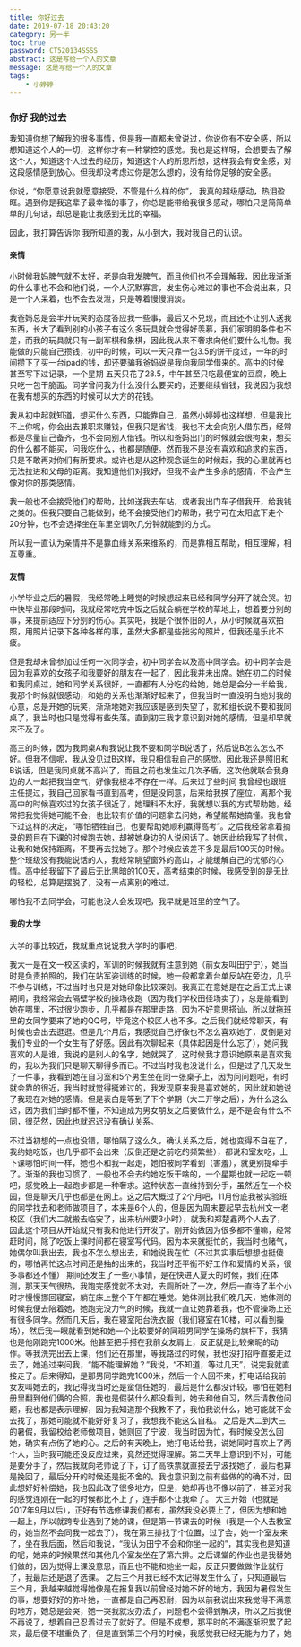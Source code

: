 ```yaml
---
title: 你好过去
date: 2019-07-18 20:43:20
category: 另一半
toc: true
password: CT520134SSSS
abstract: 这是写给一个人的文章
message: 这是写给一个人的文章
tags:
    - 小婷婷
---
```


### 你好 我的过去

我知道你想了解我的很多事情，但是我一直都未曾说过，你说你有不安全感，所以想知道这个人的一切，这样你才有一种掌控的感觉。我也是这样呀，会想要去了解这个人，知道这个人过去的经历，知道这个人的所思所想，这样我会有安全感，对这段感情感到放心。但我却没考虑过你是怎么想的，没有给你足够的安全感。

你说，“你愿意说我就愿意接受，不管是什么样的你”，
我真的超级感动，热泪盈眶。遇到你是我这辈子最幸福的事了，你总是能带给我很多感动，哪怕只是简简单单的几句话，却总是能让我感到无比的幸福。

因此，我打算告诉你 我所知道的我，从小到大，我对我自己的认识。

#### 亲情

小时候我妈脾气就不太好，老是向我发脾气，而且他们也不会理解我，因此我渐渐的什么事也不会和他们说，一个人沉默寡言，发生伤心难过的事也不会说出来，只是一个人呆着，也不会去发泄，只是等着慢慢消淡。

我爸妈总是会半开玩笑的态度答应我一些事，最后又不兑现，而且还不让别人送我东西，长大了看到别的小孩子有这么多玩具就会觉得好羡慕，我们家明明条件也不差，而我的玩具就只有一副军棋和象棋，因此我从来不奢求向他们要什么礼物。我能做的只能自己攒钱，初中的时候，可以一天只靠一包3.5的饼干度过，一年的时间攒下了买一台ipad的钱，却还要骗我爸妈说是我向我同学借来的。高中的时候甚至写下过记录，一个星期 五天只花了28.5，中午甚至只吃最便宜的豆腐，晚上只吃一包干脆面。同学曾问我为什么没什么要买的，还要继续省钱，我说因为我想在我有想买的东西的时候可以大方的花钱。

我从初中起就知道，想买什么东西，只能靠自己，虽然小婷婷也这样想，但是我比不上你呢，你会出去兼职来赚钱，但我只是省钱，我也不太会向别人借东西，经常都是尽量自己备齐，也不会向别人借钱。所以和爸妈出门的时候就会很拘束，想买的什么都不能买，问我吃什么，也都是随便。然而我不是没有喜欢和追求的东西，只是不敢再对你们有所要求。或许也是从这种观念诞生的时候起，我的心里就再也无法拉进和父母的距离。我知道他们对我好，但我不会产生多余的感情，不会产生像对你的那类感情。

我一般也不会接受他们的帮助，比如送我去车站，或者我出门车子借我开，给我钱之类的。但我只要自己能做到，绝不会接受他们的帮助，我宁可在太阳底下走个20分钟，也不会选择坐在车里空调吹几分钟就能到的方式。

所以我一直认为亲情并不是靠血缘关系来维系的，而是靠相互帮助，相互理解，相互尊重。

#### 友情

小学毕业之后的暑假，我经常晚上睡觉的时候想起来已经和同学分开了就会哭。初中快毕业那段时间，我就经常吃完中饭之后就会躺在学校的草地上，想着要分别的事，来提前适应下分别的伤心。其实吧，我是个很怀旧的人，从小时候就喜欢拍照，用照片记录下各种各样的事，虽然大多都是些拙劣的照片，但我还是乐此不疲。

但是我却未曾参加过任何一次同学会，初中同学会以及高中同学会。初中同学会是因为我喜欢的女孩子和我要好的朋友在一起了，因此我并未出席。她在初二的时候和我同桌过，她和同学关系很好，一直都有人分吃的给她，她总是会分一半给我，我那个时候就很感动，和她的关系也渐渐好起来了，但我当时一直没明白她对我的心意，总是开她的玩笑，渐渐地她对我应该是感到失望了，就和组长说不要和我同桌了，我当时也只是觉得有些失落。直到初三我才意识到对她的感情，但是却早就来不及了。

高三的时候，因为我同桌A和我说让我不要和同学B说话了，然后说B怎么怎么不好。但我不信呢，我从没见过B这样，我只相信我自己的感觉。因此我还是照旧和B说话，但是我同桌就不高兴了，而且之前也发生过几次矛盾，这次他就联合我身边的人一起把我当空气，好像我根本不存在一样。后来过了些时间 我曾经也跟班主任提过，我自己回家看书直到高考，但是没同意，后来给我换了座位，离那个我高中的时候喜欢过的女孩子很近了，她理科不太好，我就想以我的方式帮助她，经常把我觉得她可能不会，也比较有价值的问题拿去问她，希望能帮她搞懂。我也曾下过这样的决定，“哪怕牺牲自己，也要帮助她顺利赢得高考”。之后我经常拿着摘录的题目在下课的时候跑去她，却被她身边的人说闲话了。她因此给我写了封信，让我和她保持距离，不要再去找她了。那个时候应该差不多是最后100天的时候。整个班级没有我能说话的人，我经常眺望窗外的高山，才能缓解自己的忧郁的心情。高中给我留下了最后无比黑暗的100天，高考结束的时候，我感受到的是无比的轻松，总算是摆脱了，没有一点离别的难过。


哪怕我不去同学会，可能也没人会发现吧，我早就是班里的空气了。

#### 我的大学

大学的事比较近，我就重点说说我大学时的事吧，

我大一是在文一校区读的，军训的时候我就有注意到她（前女友叫田宁宁），她当时是负责拍照的，我们在站军姿训练的时候，她一般都拿着台单反站在旁边，几乎不参与训练，不过当时也只是对她印象比较深刻。我真正在意她是在之后正式上课期间，我经常会去隔壁学校的操场夜跑（因为我们学校田径场卖了），总是能看到她在哪里，不过很少跑步，几乎都是在那里走路，因为不好意思搭讪，所以就拖班里的女同学要来了她的QQ号，毕竟这个校区人也不多。之后我们就经常聊天，有时候也会出去逛逛。但是几个月后，我感觉自己好像也不怎么喜欢她了，反倒是对我们专业的一个女生有了好感。因此有次聊起来（具体起因是什么忘了），她问我喜欢的人是谁，我说的是别人的名字，她就哭了，这时候我才意识她原来是喜欢我的，我以为我们只是聊天聊得多而已。不过当时我也没说什么，但是过了几天发生了一件事，我看到她在自习室和5个男生坐在同一张桌子上，因为问问题吧，有时就会靠的很近，我当时就觉得挺难过的，我发现原来我是喜欢她的，因此就和她说了我现在对她的感情。但是表白是等到了下个学期（大二开学之后），为什么这么迟，因为我们当时都不懂，不知道成为男女朋友之后要做什么，是不是会有什么不同，很茫然，因此也就迟迟没有确认关系。

不过当初想的一点也没错，哪怕隔了这么久，确认关系之后，她也变得不自在了，我约她吃饭，也几乎都不会出来（反倒还是之前吃的频繁些），都说和室友吃，上下课哪怕时间一样，她也不和我一起走，她怕被同学看到（害羞），就更别提牵手了。渐渐的我也习惯了，一般也不会去约她吃饭干啥的，一个星期也就一起吃一顿吧，感觉晚上一起跑步都是一种奢求。这种状态一直维持到分手，虽然近在一个校园，但是聊天几乎也都是在网上。这之后大概过了2个月吧，11月份底我被实验班的同学找去和老师做项目了，本来是6个人的，但是因为周末要起早去杭州文一老校区（我们大二就搬去临安了，出来杭州要3小时），就我和郑楚鑫两个人去了，因此这个项目从开始就只有我和他进行开发了。刚开始做因为很多都不懂嘛，经常赶时间，除了吃饭上课时间都在寝室写代码。因为本来就挺忙的，我当时也赌气，她偶尔叫我出去，我也不怎么想出去，和她说我在忙（不过其实事后想想也挺傻的，哪怕再忙这点时间还是抽的出来的，我当时还平衡不好工作和爱情的关系，很多事都还不懂）
期间还发生了一些小事情，是在快进入夏天的时候，我们在体测，那天天气很热，我跑完感觉就不太对，去厕所吐了一次，然后一直待了半个小时才慢慢挪回寝室，躺在床上整个下午都在睡觉。她体测比我们晚几天，她体测的时候我便去陪着她，她跑完没力气的时候，我就一直让她靠着我，也不管操场上还有很多同学。然而几天后，我在寝室阳台洗衣服（我们寝室在10楼，可以看到操场），然后我一眼就看到她和她一个比较要好的同班男同学在操场的旗杆下，我猜也是他刚跑完1000米。他甚至把手搭在我前女友肩上，反正就是比较亲昵的动作。等我洗完出去上课，他们还在那里，等我路过的时候，我也没打招呼直接走过去了，她追过来问我，“能不能理解她？”我说，“不知道，等过几天”，说完我就直接走了。后来得知，是那男同学跑完1000米，然后一个人回不来，打电话给我前女友叫她去的，我记得我当时还是蛮信任她的，最后是什么都没计较，哪怕在她相册里翻到他们俩的合照，我也是假装什么都没看到，她去和他自习，然后请教他问题，我也都是表示理解，因为我知道那个我教不了，我怕我说什么，她可能就不会去找了，那她可能就不能好好复习了，我想我不能这么自私。
	之后是大二到大三的暑假，我留校给老师做项目，她则回了宁波，我当时因为忙，有时候没怎么回她，确实有点伤了她的心。之后的有天晚上，她打电话给我，说她同时喜欢上了两个人，当时我可能还没反应过来，竟然还觉得理解。第二天早上意识到不对，可能是要分手了，然后我就向老师说了下，订了高铁票就直接去宁波找她了，最后也算是挽回了，最后分开的时候还是挺不舍的。我也意识到之前有些做的的确不对，因此想好好补偿她，我也因此改了很多地方，但是，她却再也不像以前了，甚至对我的感觉连刚在一起的时候都比不上了，连手都不让我牵了。
    大三开始（也就是2017年9月以后），正好有节选修课我们都有，虽然我没必要上了，但因为想和她一起上，所以就跨专业选到了她的课，但是第一节课去的时候（我是一个人去教室的，她当然不会同我一起去了），我在第三排找了个位置，过了会，她一个室友来了，坐在我后面，然后和我说，“我认为田宁不会和你坐一起的”，其实我也是知道的呢，她来的时候果然和其他几个室友坐在了第六排。之后课堂的作业也是我替她们做的，因为觉得上课没意思，而且也不能和她坐一起，反正只要做做作业就行了，我最后还是退了选课。
    之后三个月我已经不太记得发生什么了，只知道最后三个月，我越来越觉得她像是在报复我以前曾经对她不好的地方，我因为暑假发生的事，想要好好的弥补她，一直都是自己再忍耐，因为以前我说出来我觉得不满意的地方，她总是会哭，她一哭我就没办法了，问题也不会得到解决，所以之后我便不再说了，想着自己忍着过去了就好了。但是不成想，那平时的不满逐渐积累了起来，最后便不堪重负了，但是直到第三个月的时候，我感觉我已经无能为力了，她


